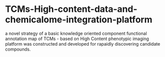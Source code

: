 # TCMs-High-content-data-and-chemicalome-integration-platform
a novel strategy of a basic knowledge oriented component functional annotation map of TCMs - based on High Content phenotypic imaging platform was constructed and developed for rapaidly discovering candidate compounds.
